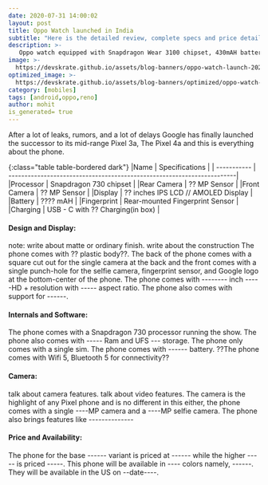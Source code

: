 ```yaml
---
date: 2020-07-31 14:00:02
layout: post
title: Oppo Watch launched in India
subtitle: "Here is the detailed review, complete specs and price details"
description: >-
   Oppo watch equipped with Snapdragon Wear 3100 chipset, 430mAH battery and more launched in india here is everything you need to know.
image: >-
  https://devskrate.github.io/assets/blog-banners/oppo-watch-launch-2020.jpg
optimized_image: >-
  https://devskrate.github.io/assets/blog-banners/optimized/oppo-watch-launch-2020.webp
category: [mobiles]
tags: [android,oppo,reno]
author: mohit
is_generated= true
---
```

After a lot of leaks, rumors, and a lot of delays Google has finally launched the successor to its mid-range Pixel 3a, The Pixel 4a and this is everything about the phone.

{:class="table table-bordered dark"}
|Name         | Specifications                                                         |
| ----------- | -----------------------------------------------------------------------|
|Processor    | Snapdragon 730 chipset                                                 |
|Rear Camera  | ?? MP Sensor                                                           |
|Front Camera | ?? MP Sensor                                                           |
|Display      | ?? inches IPS LCD // AMOLED Display                                    |           
|Battery      | ???? mAH                                                               |
|Fingerprint  | Rear-mounted Fingerprint Sensor                                        |  
|Charging     | USB - C with ?? Charging(in box)                                 |

#### Design and Display:
note: 
write about matte or ordinary finish.
write about the construction
The phone comes with ?? plastic body??. The back of the phone comes with a square cut out for the single camera at the back and the front comes with a single punch-hole for the selfie camera, fingerprint sensor, and Google logo at the bottom-center of the phone. The phone comes with -------- inch -----HD + resolution with ----- aspect ratio. The phone also comes with support for ------.

#### Internals and Software:
The phone comes with a Snapdragon 730 processor running the show. The phone also comes with ----- Ram and UFS --- storage. The phone only comes with a single sim. The phone comes with ------ battery. ??The phone comes with Wifi 5, Bluetooth 5 for connectivity??

#### Camera:
talk about camera features.
talk about video features.
The camera is the highlight of any Pixel phone and is no different in this either, the phone comes with a single ----MP camera and a ----MP selfie camera. The phone also brings features like -------------- 

#### Price and Availability:
The phone for the base ------ variant is priced at ------ while the higher ----- is priced -----. This phone will be available in ---- colors namely, ------. They will be available in the US on --date----.
